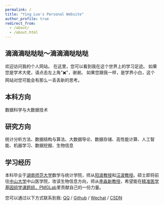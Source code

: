 ```yaml
---
permalink: /
title: "Ying Luo's Personal Website"
author_profile: true
redirect_from: 
  - /about/
  - /about.html
---
```


## 滴滴滴哒哒哒～滴滴滴哒哒哒

欢迎访问我的个人网站。
在这里，您可以看到我在这个世界上的学习足迹。
如果您是学术大佬，请点击左上角"✖️"，谢谢。
如果您跟我一样，是学界小白，这个网站对您可能会有那么一丢丢新的思考。

## 本科方向
数据科学与大数据技术

## 研究方向
统计分析方法、数据结构与算法、大数据导论、数据存储、高性能计算、人工智能、机器学习、数据挖掘、生物信息

## 学习经历
本科毕业于[湖南师范大学](https://www.hunnu.edu.cn/)数学与统计学院，师从[阳波教授](https://gsy.hunnu.edu.cn/info/1071/2383.htm)和[汪波教授](https://mc.hunnu.edu.cn/info/1665/4957.htm)。硕士即将前往[中山大学]((https://www.sysu.edu.cn/))中山医学院，攻读生物信息方向，师从[李淼新教授](https://zssom.sysu.edu.cn/zh-hans/teacher/472)，希望能在[精准医学基因组学课题组，PMGLab](http://pmglab.top/)里贡献自己的一份力量。

您可以通过以下方式联系到我: [QQ](../images/qq.jpg) / [Github](https://github.com/yingluo2002) / [Wechat](../images/wechat.jpg) / [CSDN](https://blog.csdn.net/sixibiheye)

